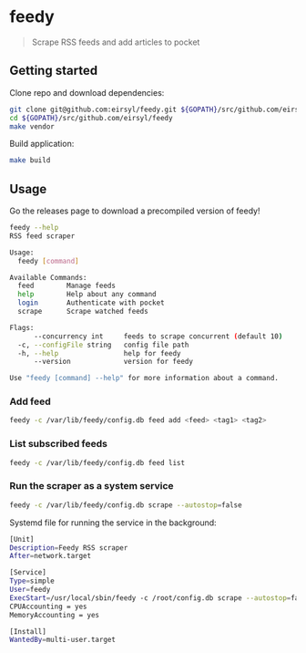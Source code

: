 # feedy

> Scrape RSS feeds and add articles to pocket

## Getting started

Clone repo and download dependencies:

```bash
git clone git@github.com:eirsyl/feedy.git ${GOPATH}/src/github.com/eirsyl/feedy
cd ${GOPATH}/src/github.com/eirsyl/feedy
make vendor
```

Build application:

```bash
make build
```

## Usage

Go the releases page to download a precompiled version of feedy!

```bash
feedy --help
RSS feed scraper

Usage:
  feedy [command]

Available Commands:
  feed        Manage feeds
  help        Help about any command
  login       Authenticate with pocket
  scrape      Scrape watched feeds

Flags:
      --concurrency int     feeds to scrape concurrent (default 10)
  -c, --configFile string   config file path
  -h, --help                help for feedy
      --version             version for feedy

Use "feedy [command] --help" for more information about a command.
```

### Add feed

```bash
feedy -c /var/lib/feedy/config.db feed add <feed> <tag1> <tag2>
```

### List subscribed feeds

```bash
feedy -c /var/lib/feedy/config.db feed list
```

### Run the scraper as a system service

```bash
feedy -c /var/lib/feedy/config.db scrape --autostop=false
```

Systemd file for running the service in the background:

```bash
[Unit]
Description=Feedy RSS scraper
After=network.target

[Service]
Type=simple
User=feedy
ExecStart=/usr/local/sbin/feedy -c /root/config.db scrape --autostop=false
CPUAccounting = yes
MemoryAccounting = yes

[Install]
WantedBy=multi-user.target
```
